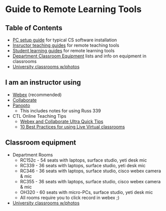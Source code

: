 # Guide to Remote Learning Tools

## Table of Contents

* [PC setup guide](pc-setup/README.md) for typical CS software installation
* [Insructor teaching guides](https://github.com/wrightedu/remote-learning#i-am-an-instructor-using) for remote teaching tools
* [Student learning guides](student-guide.md) for remote learning tools
* [Department Classroom Equipment](https://github.com/wrightedu/remote-learning#classroom-equipment) lists and info on equipment in classrooms
* [University classrooms w/photos](https://www.wright.edu/registrar/classroom-features-photos) 

## I am an instructor using
- [Webex](webex-instructor-guide.md) (recommended)
- [Collaborate](collaborate-instructor-guide.md)
- [Panopto](panopto-instructor-guide.md)
    - This includes notes for using Russ 339
- CTL Online Teaching Tips
    - [Webex and Collaborate Ultra Quick Tips](http://blogs.wright.edu/learn/pilot/2020/11/20/webex-and-collaborate-ultra-quick-tips/)
    - [10 Best Practices for using Live Virtual classrooms](http://blogs.wright.edu/learn/pilot/2020/11/25/10-best-practices-for-using-live-virtual-classrooms/)

## Classroom equipment
- Department Rooms
    - RC152c - 54 seats with laptops, surface studio, yeti desk mic
    - RC339 - 36 seats with laptops, surface studio, yeti desk mic
    - RC346 - 36 seats with laptops, surface studio, cisco webex camera & mic
    - RC355 - 36 seats with laptops, surface studio, cisco webex camera & mic
    - OH320 - 60 seats with micro-PCs, surface studio, yeti desk mic
    - All rooms require you to click record in webex ;)
- [University classrooms w/photos](https://www.wright.edu/registrar/classroom-features-photos) 

